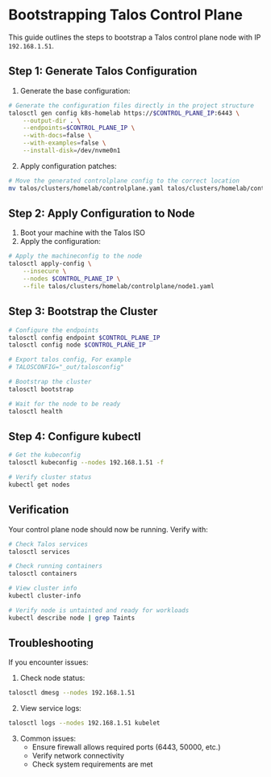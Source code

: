 # Bootstrapping Talos Control Plane

This guide outlines the steps to bootstrap a Talos control plane node with IP `192.168.1.51`.

## Step 1: Generate Talos Configuration

1. Generate the base configuration:
```bash
# Generate the configuration files directly in the project structure
talosctl gen config k8s-homelab https://$CONTROL_PLANE_IP:6443 \
    --output-dir . \
    --endpoints=$CONTROL_PLANE_IP \
    --with-docs=false \
    --with-examples=false \
    --install-disk=/dev/nvme0n1
```

2. Apply configuration patches:
```bash
# Move the generated controlplane config to the correct location
mv talos/clusters/homelab/controlplane.yaml talos/clusters/homelab/controlplane/node1.yaml
```


## Step 2: Apply Configuration to Node

1. Boot your machine with the Talos ISO
2. Apply the configuration:

```bash
# Apply the machineconfig to the node
talosctl apply-config \
    --insecure \
    --nodes $CONTROL_PLANE_IP \
    --file talos/clusters/homelab/controlplane/node1.yaml
```

## Step 3: Bootstrap the Cluster

```bash
# Configure the endpoints
talosctl config endpoint $CONTROL_PLANE_IP
talosctl config node $CONTROL_PLANE_IP

# Export talos config, For example 
# TALOSCONFIG="_out/talosconfig"

# Bootstrap the cluster
talosctl bootstrap

# Wait for the node to be ready
talosctl health
```

## Step 4: Configure kubectl

```bash
# Get the kubeconfig
talosctl kubeconfig --nodes 192.168.1.51 -f

# Verify cluster status
kubectl get nodes
```

## Verification

Your control plane node should now be running. Verify with:

```bash
# Check Talos services
talosctl services

# Check running containers
talosctl containers

# View cluster info
kubectl cluster-info

# Verify node is untainted and ready for workloads
kubectl describe node | grep Taints
```

## Troubleshooting

If you encounter issues:

1. Check node status:
```bash
talosctl dmesg --nodes 192.168.1.51
```

2. View service logs:
```bash
talosctl logs --nodes 192.168.1.51 kubelet
```

3. Common issues:
   - Ensure firewall allows required ports (6443, 50000, etc.)
   - Verify network connectivity
   - Check system requirements are met
